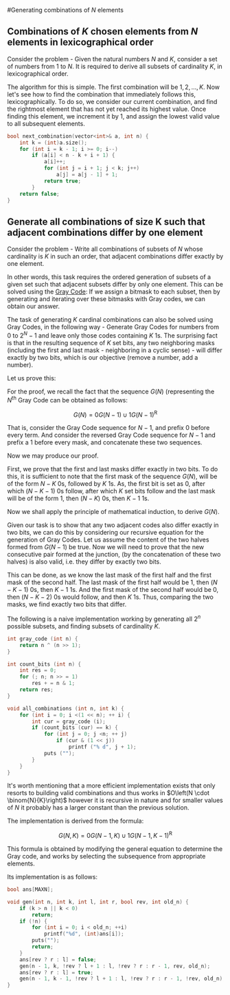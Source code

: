 <!--?title Generating Combinations of N Elements-->

#Generating combinations of $N$ elements

## Combinations of $K$ chosen elements from $N$ elements in lexicographical order
Consider the problem - Given the natural numbers $N$ and $K$, consider a set of numbers from $1$ to $N$.
It is required to derive all subsets of cardinality $K$, in lexicographical order.

The algorithm for this is simple. The first combination will be ${1, 2, ..., K}$. Now let's see how
to find the combination that immediately follows this, lexicographically. To do so, we consider our
current combination, and find the rightmost element that has not yet reached its highest value. Once
finding this element, we increment it by $1$, and assign the lowest valid value to all subsequent
elements.

```cpp next_combination
bool next_combination(vector<int>& a, int n) {
    int k = (int)a.size();
    for (int i = k - 1; i >= 0; i--)
        if (a[i] < n - k + i + 1) {
            a[i]++;
            for (int j = i + 1; j < k; j++)
                a[j] = a[j - 1] + 1;
            return true;
        }
    return false;
}
```

## Generate all combinations of size K such that adjacent combinations differ by one element
Consider the problem - Write all combinations of subsets of $N$ whose cardinality is $K$ in such
an order, that adjacent combinations differ exactly by one element.

In other words, this task requires the ordered generation of subsets of a given set such that 
adjacent subsets differ by only one element. This can be solved using the [Gray Code](https://e-maxx-eng.appspot.com/algebra/gray-code.html):
If we assign a bitmask to each subset, then by generating and iterating over these bitmasks with Gray codes, we can obtain our answer.

The task of generating $K$ cardinal combinations can also be solved using Gray Codes, in the following way -
Generate Gray Codes for numbers from $0$ to $2^N - 1$ and leave only those codes containing $K$ $1$s.
The surprising fact is that in the resulting sequence of $K$ set bits, any two neighboring masks (including the
first and last mask - neighboring in a cyclic sense) - will differ exactly by two bits, which is our objective (remove
a number, add a number).

Let us prove this:

For the proof, we recall the fact that the sequence $G(N)$ (representing the $N$<sup>th</sup> Gray Code can 
be obtained as follows:

$$G(N) = 0G(N-1) \cup 1G(N-1)^\text{R}$$

That is, consider the Gray Code sequence for $N-1$, and prefix $0$ before every term. And consider the 
reversed Gray Code sequence for $N-1$ and prefix a $1$ before every mask, and
concatenate these two sequences.

Now we may produce our proof.

First, we prove that the first and last masks differ exactly in two bits. To do this, it is sufficient to note
that the first mask of the sequence $G(N)$, will be of the form $N-K$ $0$s, followed by $K$ $1$s. As,
the first bit is set as $0$, after which $(N-K-1)$ $0$s follow, after which $K$ set bits follow and the last mask will be of the form $1$, then $(N-K)$ $0$s, then $K-1$ $1$s.

Now we shall apply the principle of mathematical induction, to derive $G(N)$.

Given our task is to show that any two adjacent codes also differ exactly in two bits, we can do this by considering our recursive equation for the generation of Gray Codes. Let us assume the content of the two halves formed from $G(N-1)$ be true. Now we will need to prove that the new consecutive pair formed at the junction, (by the concatenation of these two halves) is also valid, i.e. they differ by exactly two bits.

This can be done, as we know the last mask of the first half and the first mask of the second half. The last mask of the first half would be $1$, then $(N-K-1)$ $0$s, then $K-1$ $1$s. And the first mask of the second half would be $0$, then $(N-K-2)$ $0$s would follow, and then $K$ $1$s. Thus, comparing the two masks, we find exactly two bits that differ.

The following is a naive implementation working by generating all $2^{n}$ possible subsets, and finding subsets of cardinality
$K$.

```cpp generate_all_combinations_naive
int gray_code (int n) {
	return n ^ (n >> 1);
}

int count_bits (int n) {
	int res = 0;
	for (; n; n >> = 1)
		res + = n & 1;
	return res;
}

void all_combinations (int n, int k) {
	for (int i = 0; i <(1 << n); ++ i) {
		int cur = gray_code (i);
		if (count_bits (cur) == k) {
			for (int j = 0; j <n; ++ j)
				if (cur & (1 << j))
					printf ("% d", j + 1);
			puts ("");
		}
	}
}
```

It's worth mentioning that a more efficient implementation exists that only resorts to building valid combinations and thus
works in $O\left(N \cdot \binom{N}{K}\right)$ however it is recursive in nature and for smaller values of $N$ it probably has a larger constant
than the previous solution.

The implementation is derived from the formula:

$$G(N, K) = 0G(N-1, K) \cup 1G(N-1, K-1)^\text{R}$$

This formula is obtained by modifying the general equation to determine the Gray code, and works by selecting the
subsequence from appropriate elements.

Its implementation is as follows:

```cpp generate_all_combinations_fast
bool ans[MAXN];

void gen(int n, int k, int l, int r, bool rev, int old_n) {
    if (k > n || k < 0)
        return;
    if (!n) {
        for (int i = 0; i < old_n; ++i)
            printf("%d", (int)ans[i]);
        puts("");
        return;
    }
    ans[rev ? r : l] = false;
    gen(n - 1, k, !rev ? l + 1 : l, !rev ? r : r - 1, rev, old_n);
    ans[rev ? r : l] = true;
    gen(n - 1, k - 1, !rev ? l + 1 : l, !rev ? r : r - 1, !rev, old_n);
}
```
